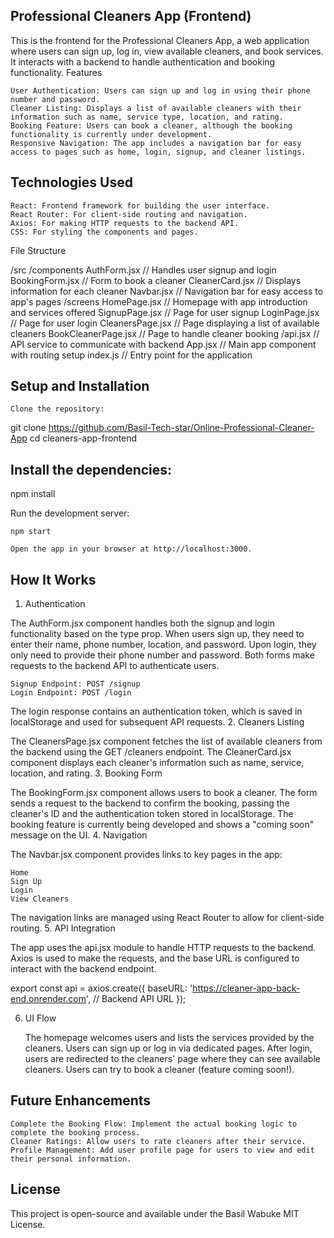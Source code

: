 ## Professional Cleaners App (Frontend)

This is the frontend for the Professional Cleaners App, a web application where users can sign up, log in, view available cleaners, and book services. It interacts with a backend to handle authentication and booking functionality.
Features

    User Authentication: Users can sign up and log in using their phone number and password.
    Cleaner Listing: Displays a list of available cleaners with their information such as name, service type, location, and rating.
    Booking Feature: Users can book a cleaner, although the booking functionality is currently under development.
    Responsive Navigation: The app includes a navigation bar for easy access to pages such as home, login, signup, and cleaner listings.

## Technologies Used

    React: Frontend framework for building the user interface.
    React Router: For client-side routing and navigation.
    Axios: For making HTTP requests to the backend API.
    CSS: For styling the components and pages.

File Structure

/src
  /components
    AuthForm.jsx         // Handles user signup and login
    BookingForm.jsx      // Form to book a cleaner
    CleanerCard.jsx      // Displays information for each cleaner
    Navbar.jsx           // Navigation bar for easy access to app's pages
  /screens
    HomePage.jsx         // Homepage with app introduction and services offered
    SignupPage.jsx       // Page for user signup
    LoginPage.jsx        // Page for user login
    CleanersPage.jsx     // Page displaying a list of available cleaners
    BookCleanerPage.jsx  // Page to handle cleaner booking
  /api.jsx              // API service to communicate with backend
  App.jsx               // Main app component with routing setup
  index.js              // Entry point for the application

## Setup and Installation

    Clone the repository:

git clone https://github.com/Basil-Tech-star/Online-Professional-Cleaner-App
cd cleaners-app-frontend

## Install the dependencies:

npm install

Run the development server:

    npm start

    Open the app in your browser at http://localhost:3000.

## How It Works
1. Authentication

The AuthForm.jsx component handles both the signup and login functionality based on the type prop. When users sign up, they need to enter their name, phone number, location, and password. Upon login, they only need to provide their phone number and password. Both forms make requests to the backend API to authenticate users.

    Signup Endpoint: POST /signup
    Login Endpoint: POST /login

The login response contains an authentication token, which is saved in localStorage and used for subsequent API requests.
2. Cleaners Listing

The CleanersPage.jsx component fetches the list of available cleaners from the backend using the GET /cleaners endpoint. The CleanerCard.jsx component displays each cleaner's information such as name, service, location, and rating.
3. Booking Form

The BookingForm.jsx component allows users to book a cleaner. The form sends a request to the backend to confirm the booking, passing the cleaner's ID and the authentication token stored in localStorage. The booking feature is currently being developed and shows a "coming soon" message on the UI.
4. Navigation

The Navbar.jsx component provides links to key pages in the app:

    Home
    Sign Up
    Login
    View Cleaners

The navigation links are managed using React Router to allow for client-side routing.
5. API Integration

The app uses the api.jsx module to handle HTTP requests to the backend. Axios is used to make the requests, and the base URL is configured to interact with the backend endpoint.

export const api = axios.create({
  baseURL: 'https://cleaner-app-back-end.onrender.com', // Backend API URL
});

6. UI Flow

    The homepage welcomes users and lists the services provided by the cleaners.
    Users can sign up or log in via dedicated pages.
    After login, users are redirected to the cleaners' page where they can see available cleaners.
    Users can try to book a cleaner (feature coming soon!).

## Future Enhancements

    Complete the Booking Flow: Implement the actual booking logic to complete the booking process.
    Cleaner Ratings: Allow users to rate cleaners after their service.
    Profile Management: Add user profile page for users to view and edit their personal information.

## License

This project is open-source and available under the Basil Wabuke MIT License.